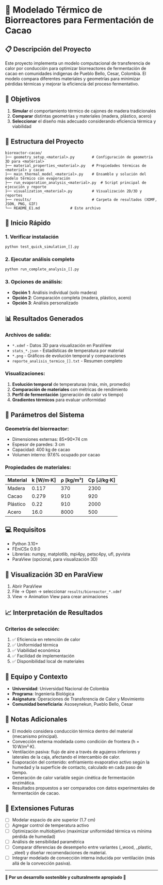 # 🍫 Modelado Térmico de Biorreactores para Fermentación de Cacao

## 📋 Descripción del Proyecto

Este proyecto implementa un modelo computacional de transferencia de calor por conducción para optimizar biorreactores de fermentación de cacao en comunidades indígenas de Pueblo Bello, Cesar, Colombia. El modelo compara diferentes materiales y geometrías para minimizar pérdidas térmicas y mejorar la eficiencia del proceso fermentativo.

## 🎯 Objetivos

1. **Simular** el comportamiento térmico de cajones de madera tradicionales
2. **Comparar** distintas geometrías y materiales (madera, plástico, acero)
3. **Seleccionar** el diseño más adecuado considerando eficiencia térmica y viabilidad

## 📁 Estructura del Proyecto

``` 
bioreactor-cacao/
├── geometry_setup_<material>.py        # Configuración de geometría 3D para <material>
├── material_properties_<material>.py   # Propiedades térmicas de <material> y cacao
├── main_thermal_model_<material>.py    # Ensamble y solución del modelo térmico con evaporación
├── run_evaporation_analysis_<material>.py  # Script principal de ejecución y reporte
├── visualization_<material>.py         # Visualización 2D/3D y reportes
├── results/                            # Carpeta de resultados (XDMF, JSON, PNG, GIF)
└── README_E1.md              # Este archivo
```

## 🚀 Inicio Rápido

### 1. Verificar instalación
```bash
python test_quick_simulation_[].py
```

### 2. Ejecutar análisis completo
```bash
python run_complete_analysis_[].py
```

### 3. Opciones de análisis:
- **Opción 1**: Análisis individual (solo madera)
- **Opción 2**: Comparación completa (madera, plástico, acero)
- **Opción 3**: Análisis personalizado

## 📊 Resultados Generados

### Archivos de salida:
- `*.xdmf` - Datos 3D para visualización en ParaView
- `stats_*.json` - Estadísticas de temperatura por material
- `*.png` - Gráficos de evolución temporal y comparaciones
- `reporte_analisis_termico_[].txt` - Resumen completo

### Visualizaciones:
1. **Evolución temporal** de temperaturas (máx, mín, promedio)
2. **Comparación de materiales** con métricas de rendimiento
3. **Perfil de fermentación** (generación de calor vs tiempo)
4. **Gradientes térmicos** para evaluar uniformidad

## 🔧 Parámetros del Sistema

### Geometría del biorreactor:
- Dimensiones externas: 85×90×74 cm
- Espesor de paredes: 3 cm
- Capacidad: 400 kg de cacao
- Volumen interno: 97.6% ocupado por cacao

### Propiedades de materiales:

| Material | k [W/m·K] | ρ [kg/m³] | Cp [J/kg·K] |
|----------|-----------|-----------|-------------|
| Madera   | 0.117     | 370       | 2300        |
| Cacao    | 0.279     | 910       | 920         |
| Plástico | 0.22      | 910       | 2000        |
| Acero    | 16.0      | 8000      | 500         |

## 💻 Requisitos

- Python 3.10+
- FEniCSx 0.9.0
- Librerías: numpy, matplotlib, mpi4py, petsc4py, ufl, pyvista
- ParaView (opcional, para visualización 3D)

## 🎨 Visualización 3D en ParaView

1. Abrir ParaView
2. File → Open → seleccionar `results/bioreactor_*.xdmf`
3. View → Animation View para crear animaciones

## 📈 Interpretación de Resultados

### Criterios de selección:
1. ✅ Eficiencia en retención de calor
2. ✅ Uniformidad térmica
3. ✅ Viabilidad económica
4. ✅ Facilidad de implementación
5. ✅ Disponibilidad local de materiales

## 👥 Equipo y Contexto

- **Universidad**: Universidad Nacional de Colombia
- **Programa**: Ingeniería Biológica
- **Asignatura**: Operaciones de Transferencia de Calor y Movimiento
- **Comunidad beneficiaria**: Asoseynekun, Pueblo Bello, Cesar

## 📝 Notas Adicionales

- El modelo considera conducción térmica dentro del material (mecanismo principal).
- Convección externa modelada como condición de frontera (h = 10 W/m²·K).
- Ventilación pasiva: flujo de aire a través de agujeros inferiores y laterales de la caja, afectando el intercambio de calor.
- Evaporación del contenido: enfriamiento evaporativo activo según la humedad y la superficie de contacto, calculado en cada paso de tiempo.
- Generación de calor variable según cinética de fermentación enzimática.
- Resultados propuestos a ser comparados con datos experimentales de fermentación de cacao.

## 🔮 Extensiones Futuras

- [ ] Modelar espacio de aire superior (1.7 cm)
- [ ] Agregar control de temperatura activo
- [ ] Optimización multiobjetivo (maximizar uniformidad térmica vs mínima pérdida de humedad)
- [ ] Análisis de sensibilidad paramétrica
- [ ] Comparar diferencias de desempeño entre variantes (_wood, _plastic, _steel) y diseñar recomendaciones de material.
- [ ] Integrar modelado de convección interna inducida por ventilación (más allá de la convección pasiva).

---

**🌿 Por un desarrollo sostenible y culturalmente apropiado 🌿**